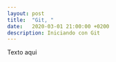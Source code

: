 ```yaml
---
layout: post
title:  "Git, "
date:   2020-03-01 21:00:00 +0200
description: Iniciando con Git
---
```


Texto aqui
